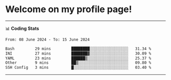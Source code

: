 # Welcome on my profile page!
<!-- print(("dralla"[::-1]+"s").capitalize()) -->

<!-- ---
👨🏻‍💻 **Busy With**
* Learning new Skills.
* Building small Projects.
* Being helpful. -->

---
📊 **Coding Stats**
<!--START_SECTION:waka-->

```txt
From: 08 June 2024 - To: 15 June 2024

Bash         29 mins         ████████░░░░░░░░░░░░░░░░░   31.34 %
INI          27 mins         ███████▓░░░░░░░░░░░░░░░░░   30.09 %
YAML         23 mins         ██████▒░░░░░░░░░░░░░░░░░░   25.37 %
Other        9 mins          ██▒░░░░░░░░░░░░░░░░░░░░░░   09.80 %
SSH Config   3 mins          █░░░░░░░░░░░░░░░░░░░░░░░░   03.40 %
```

<!--END_SECTION:waka-->
---
